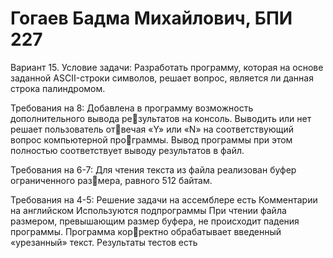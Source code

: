# Гогаев Бадма Михайлович, БПИ 227
Вариант 15. Условие задачи: Разработать программу, которая на основе заданной ASCII-строки символов, решает вопрос, является ли данная строка палиндромом.

Требования на 8:
Добавлена в программу возможность дополнительного вывода результатов на консоль. Выводить или нет решает пользователь отвечая «Y» или «N» на соответствующий вопрос компьютерной программы. Вывод программы при этом полностью соответствует выводу результатов в файл.
 
Требования на 6-7:
Для чтения текста из файла реализован буфер ограниченного размера, равного 512 байтам.

Требования на 4-5:
Решение задачи на ассемблере есть
Комментарии на английском
Используются подпрограммы
При чтении файла размером, превышающим размер буфера, не происходит падения программы. Программа корректно обрабатывает введенный «урезанный» текст.
Результаты тестов есть
